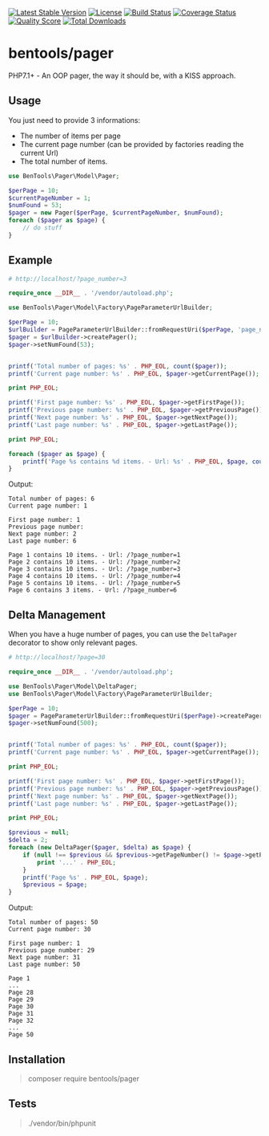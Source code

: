 [![Latest Stable Version](https://poser.pugx.org/bentools/pager/v/stable)](https://packagist.org/packages/bentools/pager)
[![License](https://poser.pugx.org/bentools/pager/license)](https://packagist.org/packages/bentools/pager)
[![Build Status](https://img.shields.io/travis/bpolaszek/bentools-pager/master.svg?style=flat-square)](https://travis-ci.org/bpolaszek/bentools-pager)
[![Coverage Status](https://coveralls.io/repos/github/bpolaszek/bentools-pager/badge.svg?branch=master)](https://coveralls.io/github/bpolaszek/bentools-pager?branch=master)
[![Quality Score](https://img.shields.io/scrutinizer/g/bpolaszek/bentools-pager.svg?style=flat-square)](https://scrutinizer-ci.com/g/bpolaszek/bentools-pager)
[![Total Downloads](https://poser.pugx.org/bentools/pager/downloads)](https://packagist.org/packages/bentools/pager)

bentools/pager
==============

PHP7.1+ - An OOP pager, the way it should be, with a KISS approach.

Usage
-----

You just need to provide 3 informations:

* The number of items per page
* The current page number (can be provided by factories reading the current Url)
* The total number of items.

```php
use BenTools\Pager\Model\Pager;

$perPage = 10;
$currentPageNumber = 1;
$numFound = 53;
$pager = new Pager($perPage, $currentPageNumber, $numFound);
foreach ($pager as $page) {
    // do stuff
}
```

Example
-------

```php
# http://localhost/?page_number=3

require_once __DIR__ . '/vendor/autoload.php';

use BenTools\Pager\Model\Factory\PageParameterUrlBuilder;

$perPage = 10;
$urlBuilder = PageParameterUrlBuilder::fromRequestUri($perPage, 'page_number');
$pager = $urlBuilder->createPager();
$pager->setNumFound(53);


printf('Total number of pages: %s' . PHP_EOL, count($pager));
printf('Current page number: %s' . PHP_EOL, $pager->getCurrentPage());

print PHP_EOL;

printf('First page number: %s' . PHP_EOL, $pager->getFirstPage());
printf('Previous page number: %s' . PHP_EOL, $pager->getPreviousPage());
printf('Next page number: %s' . PHP_EOL, $pager->getNextPage());
printf('Last page number: %s' . PHP_EOL, $pager->getLastPage());

print PHP_EOL;

foreach ($pager as $page) {
    printf('Page %s contains %d items. - Url: %s' . PHP_EOL, $page, count($page), $urlBuilder->buildUrl($pager, $page));
}
```

Output:
```
Total number of pages: 6
Current page number: 1

First page number: 1
Previous page number: 
Next page number: 2
Last page number: 6

Page 1 contains 10 items. - Url: /?page_number=1
Page 2 contains 10 items. - Url: /?page_number=2
Page 3 contains 10 items. - Url: /?page_number=3
Page 4 contains 10 items. - Url: /?page_number=4
Page 5 contains 10 items. - Url: /?page_number=5
Page 6 contains 3 items. - Url: /?page_number=6
```

Delta Management
----------------

When you have a huge number of pages, you can use the `DeltaPager` decorator to show only relevant pages.
```php
# http://localhost/?page=30

require_once __DIR__ . '/vendor/autoload.php';

use BenTools\Pager\Model\DeltaPager;
use BenTools\Pager\Model\Factory\PageParameterUrlBuilder;

$perPage = 10;
$pager = PageParameterUrlBuilder::fromRequestUri($perPage)->createPager();
$pager->setNumFound(500);


printf('Total number of pages: %s' . PHP_EOL, count($pager));
printf('Current page number: %s' . PHP_EOL, $pager->getCurrentPage());

print PHP_EOL;

printf('First page number: %s' . PHP_EOL, $pager->getFirstPage());
printf('Previous page number: %s' . PHP_EOL, $pager->getPreviousPage());
printf('Next page number: %s' . PHP_EOL, $pager->getNextPage());
printf('Last page number: %s' . PHP_EOL, $pager->getLastPage());

print PHP_EOL;

$previous = null;
$delta = 2;
foreach (new DeltaPager($pager, $delta) as $page) {
    if (null !== $previous && $previous->getPageNumber() != $page->getPageNumber() - 1) {
        print '...' . PHP_EOL;
    }
    printf('Page %s' . PHP_EOL, $page);
    $previous = $page;
}
```

Output:
```
Total number of pages: 50
Current page number: 30

First page number: 1
Previous page number: 29
Next page number: 31
Last page number: 50

Page 1
...
Page 28
Page 29
Page 30
Page 31
Page 32
...
Page 50
```

Installation
------------

> composer require bentools/pager

Tests
-----

> ./vendor/bin/phpunit